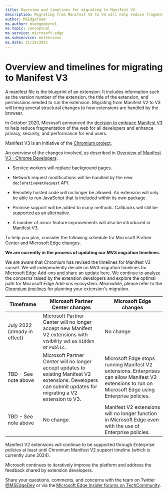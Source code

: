 ```yaml
---
title: Overview and timelines for migrating to Manifest V3
description: Migrating from Manifest V2 to V3 will help reduce fragmentation of the web for developers and enhance privacy, security, and performance for end users. This article covers the overview and timelines for migration from Manifest V2 to V3.
author: MSEdgeTeam
ms.author: msedgedevrel
ms.topic: conceptual
ms.service: microsoft-edge
ms.subservice: extensions
ms.date: 11/29/2022
---
```

# Overview and timelines for migrating to Manifest V3

A manifest file is the blueprint of an extension. It includes information such as the version number of the extension, the title of the extension, and permissions needed to run the extension. Migrating from Manifest V2 to V3 will bring several structural changes to how extensions are handled by the browser.

In October 2020, Microsoft announced the [decision to embrace Manifest V3](https://blogs.windows.com/msedgedev/2020/10/14/extension-manifest-chromium-edge/) to help reduce fragmentation of the web for all developers and enhance privacy, security, and performance for end users.

Manifest V3 is an initiative of the [Chromium project](https://www.chromium.org/Home/).

An overview of the changes involved, as described in [Overview of Manifest V3 - Chrome Developers](https://developer.chrome.com/docs/extensions/mv3/intro/mv3-overview/):

* Service workers will replace background pages.

* Network request modifications will be handled by the new `declarativeNetRequest` API.

* Remotely hosted code will no longer be allowed. An extension will only be able to run JavaScript that is included within its own package.

* Promise support will be added to many methods. Callbacks will still be supported as an alternative.

* A number of minor feature improvements will also be introduced in Manifest V3.

To help you plan, consider the following schedule for Microsoft Partner Center and Microsoft Edge changes.

**We are currently in the process of updating our MV3 migration timelines.**

We are aware that Chromium has revised the timelines for Manifest V2 sunset. We will independently decide on MV3 migration timelines for Microsoft Edge Add-ons and share an update here. We continue to analyze the concerns raised by the extension developers and explore the optimal path for Microsoft Edge Add-ons ecosystem. Meanwhile, please refer to the [Chromium timelines](https://developer.chrome.com/docs/extensions/mv3/mv2-sunset/) for planning your extension's migration.


| Timeframe | Microsoft Partner Center changes | Microsoft Edge changes |
|--- |--- |--- |
| July 2022 (already in effect) | Microsoft Partner Center will no longer accept new Manifest V2 extensions with visibility set as `Hidden` or `Public`. | No change. |
| TBD - See note above | Microsoft Partner Center will no longer accept updates to existing Manifest V2 extensions. Developers can submit updates for migrating a V2 extension to V3. | Microsoft Edge stops running Manifest V2 extensions. Enterprises can allow Manifest V2 extensions to run on Microsoft Edge using Enterprise policies. |
| TBD - See note above | No change. | Manifest V2 extensions will no longer function in Microsoft Edge even with the use of Enterprise policies. |

Manifest V2 extensions will continue to be supported through Enterprise policies at least until Chromium Manifest V2 support timeline (which is currently June 2024). 

Microsoft continues to iteratively improve the platform and address the feedback shared by extension developers.

Share your questions, comments, and concerns with the team on Twitter [@MSEdgeDev](https://twitter.com/msedgedev/) or via the [Microsoft Edge Insider forums on TechCommunity](https://techcommunity.microsoft.com/t5/articles/manifest-v3-changes-are-now-available-in-microsoft-edge/m-p/1780254).
